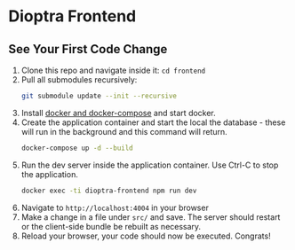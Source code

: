 # Dioptra Frontend

## See Your First Code Change

1. Clone this repo and navigate inside it: `cd frontend`
1. Pull all submodules recursively:
   ```bash
   git submodule update --init --recursive
   ```
1. Install [docker and docker-compose](https://docs.docker.com/compose/install/) and start docker.
1. Create the application container and start the local the database - these will run in the background and this command will return.
    ```bash
    docker-compose up -d --build
    ```
1. Run the dev server inside the application container. Use Ctrl-C to stop the application.
    ```bash
    docker exec -ti dioptra-frontend npm run dev
    ```
1. Navigate to `http://localhost:4004` in your browser
1. Make a change in a file under `src/` and save. The server should restart or the client-side bundle be rebuilt as necessary.
2. Reload your browser, your code should now be executed. Congrats!
